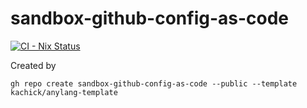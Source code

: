 # sandbox-github-config-as-code

[![CI - Nix Status](https://github.com/kachick/sandbox-github-config-as-code/actions/workflows/ci-nix.yml/badge.svg?branch=main)](https://github.com/kachick/sandbox-github-config-as-code/actions/workflows/ci-nix.yml?query=branch%3Amain+)

Created by

`gh repo create sandbox-github-config-as-code --public --template kachick/anylang-template`
